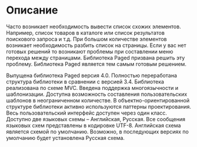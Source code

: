 # Описание
Часто возникает необходимость вывести список схожих элементов. Например, список товаров в каталоге или список результатов поискового запроса и т.д. При большом количестве элементов возникает необходимость разбить список на страницы. Если у вас нет готовых решений то возникают проблемы при составлении меню перехода между страницами. Библиотека Paged призвана решить эту проблему. Библиотека Paged является тем самым готовым решением. 

Выпущена библиотека Paged версия 4.0. Полностью переработана структура библиотеки в сравнении с версией 3.4. Библиотека реализована по схеме MVC. Введена поддержка многоязычности и шаблонизации. Доступна возможность составления пользовательских шаблонов в неограниченном количестве. В объектно-ориентированной структуре библиотеки активно используются паттерны проектирования. Весь пользовательский интерфейс доступен через один класс.
Доступно две языковых схемы – Английская, Русская. Все сообщения языковых схем представлены в кодировке UTF-8. Английская схема является схемой по умолчанию. Возможно, в последующих версиях по умолчанию будет установлена Русская схема.
